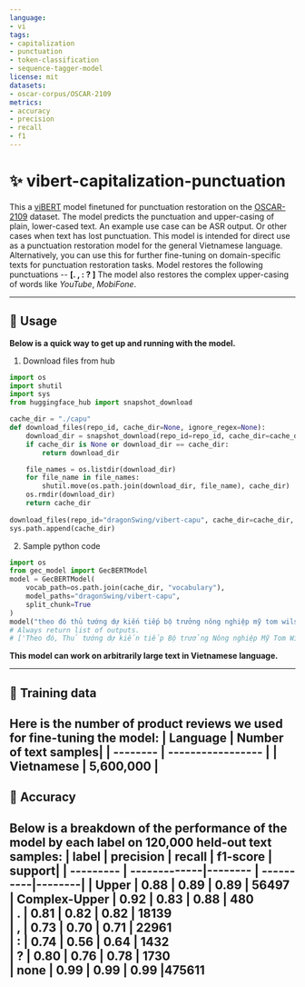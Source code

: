 ```yaml
---
language:
- vi
tags:
- capitalization
- punctuation
- token-classification
- sequence-tagger-model
license: mit
datasets:
- oscar-corpus/OSCAR-2109
metrics:
- accuracy
- precision
- recall
- f1
---
```

# ✨ vibert-capitalization-punctuation
This a [viBERT](https://huggingface.co/FPTAI/vibert-base-cased) model finetuned for punctuation restoration on the [OSCAR-2109](https://huggingface.co/datasets/oscar-corpus/OSCAR-2109) dataset. 
The model predicts the punctuation and upper-casing of plain, lower-cased text. An example use case can be ASR output. Or other cases when text has lost punctuation.
This model is intended for direct use as a punctuation restoration model for the general Vietnamese language. Alternatively, you can use this for further fine-tuning on domain-specific texts for punctuation restoration tasks.
Model restores the following punctuations -- **[. , : ? ]**
The model also restores the complex upper-casing of words like *YouTube*, *MobiFone*.

-----------------------------------------------
## 🚋 Usage

**Below is a quick way to get up and running with the model.**
1. Download files from hub  
```python
import os
import shutil
import sys
from huggingface_hub import snapshot_download

cache_dir = "./capu"
def download_files(repo_id, cache_dir=None, ignore_regex=None):
    download_dir = snapshot_download(repo_id=repo_id, cache_dir=cache_dir, ignore_regex=ignore_regex)
    if cache_dir is None or download_dir == cache_dir:
        return download_dir  

    file_names = os.listdir(download_dir)
    for file_name in file_names:
        shutil.move(os.path.join(download_dir, file_name), cache_dir)
    os.rmdir(download_dir)
    return cache_dir
  
download_files(repo_id="dragonSwing/vibert-capu", cache_dir=cache_dir, ignore_regex=["*.json", "*.bin"])
sys.path.append(cache_dir)
```
2. Sample python code  
```python
import os
from gec_model import GecBERTModel
model = GecBERTModel(
    vocab_path=os.path.join(cache_dir, "vocabulary"),
    model_paths="dragonSwing/vibert-capu",
    split_chunk=True
)
model("theo đó thủ tướng dự kiến tiếp bộ trưởng nông nghiệp mỹ tom wilsack bộ trưởng thương mại mỹ gina raimondo bộ trưởng tài chính janet yellen gặp gỡ thượng nghị sĩ patrick leahy và một số nghị sĩ mỹ khác")
# Always return list of outputs.
# ['Theo đó, Thủ tướng dự kiến tiếp Bộ trưởng Nông nghiệp Mỹ Tom Wilsack, Bộ trưởng Thương mại Mỹ Gina Raimondo, Bộ trưởng Tài chính Janet Yellen, gặp gỡ Thượng nghị sĩ Patrick Leahy và một số nghị sĩ Mỹ khác.']
```
**This model can work on arbitrarily large text in Vietnamese language.**

-----------------------------------------------
## 📡 Training data
Here is the number of product reviews we used for fine-tuning the model:
| Language | Number of text samples|
| -------- | ----------------- |
| Vietnamese  | 5,600,000           |
-----------------------------------------------
## 🎯 Accuracy
Below is a breakdown of the performance of the model by each label on 120,000 held-out text samples:
|  label    |   precision  |  recall | f1-score  | support|
| --------- | -------------|-------- | ----------|--------|
|     **Upper**    |   0.88       | 0.89    |  0.89     |  56497   
|     **Complex-Upper**    |   0.92       | 0.83    |  0.88     |   480   
|     **.**    |   0.81       | 0.82    |  0.82     | 18139   
|    **,**    |   0.73       | 0.70    |  0.71     | 22961   
|     **:**    |   0.74       | 0.56    |  0.64     |   1432   
|     **?**    |   0.80       | 0.76    |  0.78     |   1730   
|     **none**    |   0.99       | 0.99    |  0.99     |475611   
-----------------------------------------------
